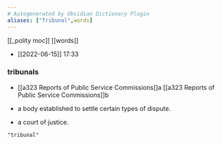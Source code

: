 ```yaml
---
# Autogenerated by Obsidian Dictionary Plugin
aliases: ["Tribunal",words]
---
```

[[_polity moc]] [[words]]

- [[2022-06-15]] 17:33
### tribunals
- [[a323 Reports of Public Service Commissions]]a [[a323 Reports of Public Service Commissions]]b

- a body established to settle certain types of dispute.
- a court of justice.
```query 2022-02-26 00:58
"tribunal"
```